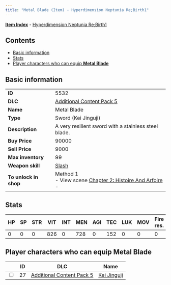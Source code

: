 ```yaml
---
title: "Metal Blade (Item) - Hyperdimension Neptunia Re;Birth1"
---
```


[**Item Index**](/neptunia/rb1/item/index.html) - [Hyperdimension Neptunia Re;Birth1](/neptunia/rb1)

## Contents

- [Basic information](#basic-information)
- [Stats](#stats)
- [Player characters who can equip **Metal Blade**](#player-characters-who-can-equip-metal-blade)

## Basic information

|   |   |
| -- | -- |
| **ID** | 5532 |
| **DLC** | [Additional Content Pack 5](/neptunia/rb1/dlc/14-pack5.html) |
| **Name** | Metal Blade |
| **Type** | Sword (Kei Jinguji) |
| **Description** | A very resilient sword with a stainless steel blade. |
| **Buy Price** | 90000 |
| **Sell Price** | 9000 |
| **Max inventory** | 99 |
| **Weapon skill** | [Slash](/neptunia/rb1/skill/14-3402-slash.html) |
| **To unlock in shop** | Method 1<br />- View scene [Chapter 2: Histoire And Arfoire](/neptunia/rb1/scene/1-201-chapter-2-histoire-and-arfoire.html)<br />-  |


## Stats

| HP | SP | STR | VIT | INT | MEN | AGI | TEC | LUK | MOV | Fire res. | Ice res. | Wind res. | Lightning res. |
| -- | -- | --- | --- | --- | --- | --- | --- | --- | --- | --------- | -------- | --------- | -------------- |
| 0 | 0 | 0 | 826 | 0 | 728 | 0 | 152 | 0 | 0 | 0 | 0 | 0 | 0 |


## Player characters who can equip **Metal Blade**

|    | ID | DLC | Name |
| -- | -- | --- | ---- |
| <input type="checkbox" id="rb1-player-14-27" class="trackbox" /> | 27 | [Additional Content Pack 5](/neptunia/rb1/dlc/14-pack5.html) | [Kei Jinguji](/neptunia/rb1/player/14-27-kei-jinguji.html) |

